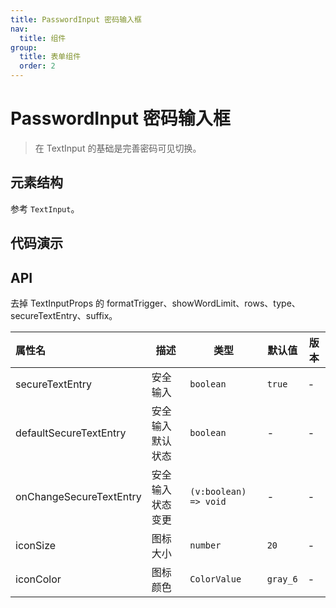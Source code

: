 ```yaml
---
title: PasswordInput 密码输入框
nav:
  title: 组件
group:
  title: 表单组件
  order: 2
---
```


# PasswordInput 密码输入框

> 在 TextInput 的基础是完善密码可见切换。

## 元素结构

参考 `TextInput`。

## 代码演示

<code src="./__fixtures__/basic.tsx"></code>

## API

去掉 TextInputProps 的 formatTrigger、showWordLimit、rows、type、secureTextEntry、suffix。

| 属性名                  | 描述             | 类型                  | 默认值   | 版本 |
| :---------------------- | ---------------- | --------------------- | -------- | ---- |
| secureTextEntry         | 安全输入         | `boolean`             | `true`   | -    |
| defaultSecureTextEntry  | 安全输入默认状态 | `boolean`             | -        | -    |
| onChangeSecureTextEntry | 安全输入状态变更 | `(v:boolean) => void` | -        | -    |
| iconSize                | 图标大小         | `number`              | `20`     | -    |
| iconColor               | 图标颜色         | `ColorValue`          | `gray_6` | -    |
